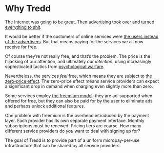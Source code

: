 # Why Tredd

The Internet was going to be great.
Then
[advertising took over and turned everything to shit](https://www.nytimes.com/2018/01/31/technology/internet-advertising-business.html).

It would be better if the customers of online services were
[the users instead of the advertisers](https://rushkoff.com/you-are-not-facebooks-customer/).
But that means paying for the services we all now receive for free.

Of course they’re not really free,
and that’s the problem.
The price is the hijacking of our attention,
and ultimately our _intention_,
using increasingly sophisticated tactics from
[psychological warfare](https://en.wikipedia.org/wiki/Psychological_warfare).

Nevertheless,
the services _feel_ free,
which means they are subject to
[the zero-price effect](https://market.subwiki.org/wiki/Zero_price_effect).
The zero-price effect means service providers can expect a significant drop in demand when charging even slightly more than zero.

Some services employ
[the freemium model](https://en.wikipedia.org/wiki/Freemium):
they are ad-supported when offered for free,
but they can also be paid for by the user to eliminate ads and perhaps unlock additional features.

One problem with freemium is the overhead introduced by the payment layer.
Each provider has its own separate payment interface.
Monthly subscriptions must be renewed.
Pricing tiers are coarse.
How many different service providers do _you_ want to deal with signing up for?

The goal of Tredd is to provide part of a uniform micropay-per-use infrastructure that can be shared by all service providers.
